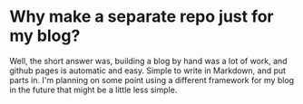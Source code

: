 # Why make a separate repo just for my blog?

Well, the short answer was, building a blog by hand was a lot of work, and github pages is automatic and easy.
Simple to write in Markdown, and put parts in.  I'm planning on some point using a different framework for my
blog in the future that might be a little less simple.
